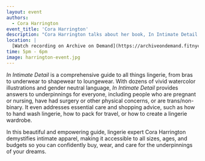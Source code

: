 ```yaml
---
layout: event
authors:
  - Cora Harrington
event_title: 'Cora Harrington'
description: "Cora Harrington talks about her book, In Intimate Detail: How to Choose, Wear, and Love Lingerie."
location: |
  [Watch recording on Archive on Demand](https://archiveondemand.fitnyc.edu/item/601989)
time: 5pm - 6pm
image: harrington-event.jpg
---
```

*In Intimate Detail* is a comprehensive guide to all things lingerie, from bras to underwear to shapewear to loungewear. With dozens of vivid watercolor illustrations and gender neutral language, *In Intimate Detail* provides answers to underpinnings for everyone, including people who are pregnant or nursing, have had surgery or other physical concerns, or are trans/non-binary. It even addresses essential care and shopping advice, such as how to hand wash lingerie, how to pack for travel, or how to create a lingerie wardrobe.

In this beautiful and empowering guide, lingerie expert Cora Harrington demystifies intimate apparel, making it accessible to all sizes, ages, and budgets so you can confidently buy, wear, and care for the underpinnings of your dreams.

